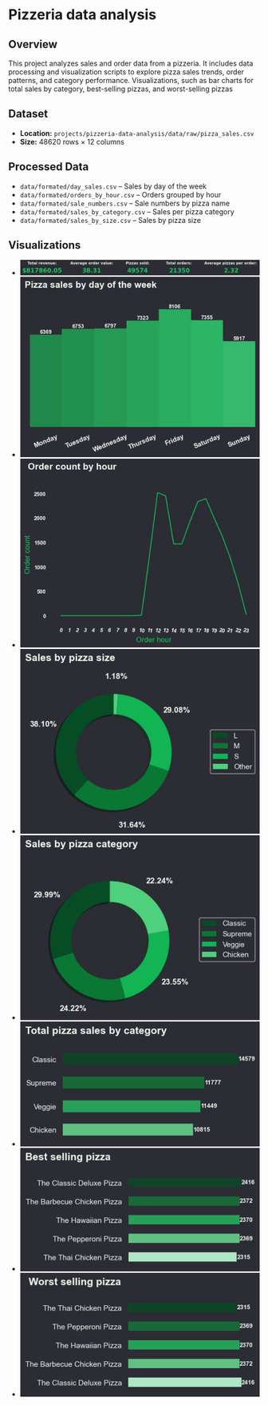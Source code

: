# Pizzeria data analysis

## Overview
This project analyzes sales and order data from a pizzeria. It includes data processing and visualization scripts to explore pizza sales trends, order patterns, and category performance. Visualizations, such as bar charts for total sales by category, best-selling pizzas, and worst-selling pizzas

## Dataset
- **Location:** `projects/pizzeria-data-analysis/data/raw/pizza_sales.csv`
- **Size:** 48620 rows × 12 columns

## Processed Data
- `data/formated/day_sales.csv` – Sales by day of the week 
- `data/formated/orders_by_hour.csv` – Orders grouped by hour  
- `data/formated/sale_numbers.csv` –  Sale numbers by pizza name
- `data/formated/sales_by_category.csv` – Sales per pizza category 
- `data/formated/sales_by_size.csv` – Sales by pizza size

## Visualizations
- ![General numbers](plots/general_numbers.png)
- ![Sales by day](plots/pizza_sales_by_day.png)
- ![Orders per given hour](plots/order_count_by_hour.png)
- ![Sales by pizza size pie chart](plots/sales_by_size_pie.png)
- ![Sales by pizza category pie chart](plots/sales_by_category_pie.png)
- ![Total sales by pizza category](plots/total_sales_by_category.png)
- ![Five best selling pizzas](plots/best_selling_pizza.png)
- ![Five worst selling pizzas](plots/worst_seling_pizza.png)